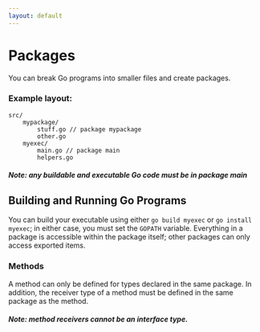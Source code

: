 ```yaml
---
layout: default
---
```

# Packages
You can break Go programs into smaller files and create packages.

### Example layout:
```
src/
	mypackage/
		stuff.go // package mypackage
		other.go
	myexec/
		main.go // package main
		helpers.go
```

##### Note: any buildable and executable Go code must be in package main

## Building and Running Go Programs
You can build your executable using either `go build myexec`
or `go install myexec`; in either case, you must set the `GOPATH` variable.
Everything in a package is accessible within the package itself; other
packages can only access exported items.


### Methods
A method can only be defined for types declared in the same package.
In addition, the receiver type of a method must be defined in the same
package as the method.

##### Note: method receivers cannot be an interface type.
